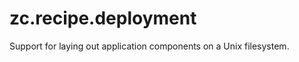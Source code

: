 zc.recipe.deployment
====================

Support for laying out application components on a Unix filesystem.

